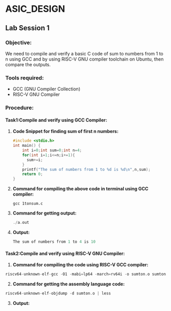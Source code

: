 # ASIC_DESIGN

## Lab Session 1

### Objective:
We need to compile and verify a basic C code of sum to numbers from 1 to n using GCC and by using RISC-V GNU compiler toolchain on Ubuntu, then compare the outputs.

### Tools required:
- GCC (GNU Compiler Collection)
- RISC-V GNU Compiler

### Procedure:

#### Task1:Compile and verify using GCC Compiler:
1. **Code Snippet for finding sum of first n numbers:**

    ```c
    #include <stdio.h>
    int main() {
        int i=0;int sum=0;int n=4;
        for(int i=1;i<=n;i+=1){
          sum+=i;
        }
        printf("The sum of numbers from 1 to %d is %d\n",n,sum);
        return 0;
    }
    ```
2. **Command for compiling the above code in terminal using GCC compiler:**
   ```
   gcc 1tonsum.c
   ```
3. **Command for getting output:**
   ```c
   ./a.out
   ```
4. **Output:**
   ```c
   The sum of numbers from 1 to 4 is 10
   ```

#### Task2:Compile and verify using RISC-V GNU Compiler:
1. **Command for compiling the code using  RISC-V GCC compiler:**
  ```c
  riscv64-unknown-elf-gcc -O1 -mabi=lp64 -march=rv64i -o sumton.o sumton.c
  ```
2. **Command for getting the assembly language code:**
  ```c
  riscv64-unknown-elf-objdump -d sumton.o | less
  ```
3. **Output:**
